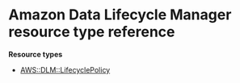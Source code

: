 # Amazon Data Lifecycle Manager resource type reference<a name="AWS_DLM"></a>

**Resource types**

- [AWS::DLM::LifecyclePolicy](aws-resource-dlm-lifecyclepolicy.md)
